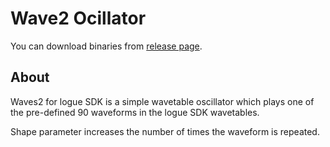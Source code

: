 # Wave2 Ocillator

You can download binaries from [release page](https://github.com/boochow/waves2/releases).

## About

Waves2 for logue SDK is a simple wavetable oscillator which plays one of the pre-defined 90 waveforms in the logue SDK wavetables.

Shape parameter increases the number of times the waveform is repeated.